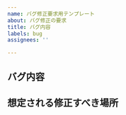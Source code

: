 ```yaml
---
name: バグ修正要求用テンプレート
about: バグ修正の要求
title: バグ内容
labels: bug
assignees: ''

---
```


## バグ内容


## 想定される修正すべき場所

